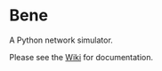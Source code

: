 Bene
====

A Python network simulator.

Please see the [Wiki](https://github.com/zappala/bene/wiki) for
documentation.


